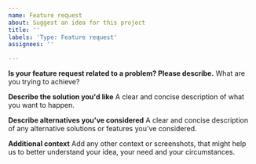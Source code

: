 ```yaml
---
name: Feature request
about: Suggest an idea for this project
title: ''
labels: 'Type: Feature request'
assignees: ''

---
```


**Is your feature request related to a problem? Please describe.**
What are you trying to achieve?

**Describe the solution you'd like**
A clear and concise description of what you want to happen.

**Describe alternatives you've considered**
A clear and concise description of any alternative solutions or features you've considered.

**Additional context**
Add any other context or screenshots, that might help us to better understand your idea, your need and your circumstances.
